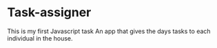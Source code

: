 # Task-assigner
This is my first Javascript task
An app that gives the days tasks to each individual in the house.
